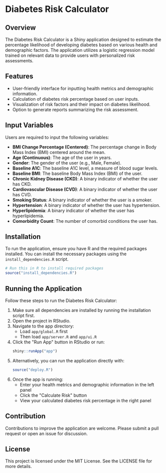 # Diabetes Risk Calculator

## Overview
The Diabetes Risk Calculator is a Shiny application designed to estimate the percentage likelihood of developing diabetes based on various health and demographic factors. The application utilizes a logistic regression model trained on relevant data to provide users with personalized risk assessments.

## Features
- User-friendly interface for inputting health metrics and demographic information.
- Calculation of diabetes risk percentage based on user inputs.
- Visualization of risk factors and their impact on diabetes likelihood.
- Option to generate reports summarizing the risk assessment.

## Input Variables
Users are required to input the following variables:
- **BMI Change Percentage (Centered)**: The percentage change in Body Mass Index (BMI) centered around the mean.
- **Age (Continuous)**: The age of the user in years.
- **Gender**: The gender of the user (e.g., Male, Female).
- **Baseline A1C**: The baseline A1C level, a measure of blood sugar levels.
- **Baseline BMI**: The baseline Body Mass Index (BMI) of the user.
- **Chronic Kidney Disease (CKD)**: A binary indicator of whether the user has CKD.
- **Cardiovascular Disease (CVD)**: A binary indicator of whether the user has CVD.
- **Smoking Status**: A binary indicator of whether the user is a smoker.
- **Hypertension**: A binary indicator of whether the user has hypertension.
- **Hyperlipidemia**: A binary indicator of whether the user has hyperlipidemia.
- **Comorbidity Count**: The number of comorbid conditions the user has.

## Installation
To run the application, ensure you have R and the required packages installed. You can install the necessary packages using the `install_dependencies.R` script.

```r
# Run this in R to install required packages
source("install_dependencies.R")
```

## Running the Application
Follow these steps to run the Diabetes Risk Calculator:

1. Make sure all dependencies are installed by running the installation script first.
2. Open the project in RStudio.
3. Navigate to the app directory:
   - Load `app/global.R` first
   - Then load `app/server.R` and `app/ui.R`
4. Click the "Run App" button in RStudio or run:
   ```r
   shiny::runApp("app")
   ```
5. Alternatively, you can run the application directly with:
   ```r
   source("deploy.R")
   ```
6. Once the app is running:
   - Enter your health metrics and demographic information in the left panel
   - Click the "Calculate Risk" button
   - View your calculated diabetes risk percentage in the right panel

## Contribution
Contributions to improve the application are welcome. Please submit a pull request or open an issue for discussion.

## License
This project is licensed under the MIT License. See the LICENSE file for more details.